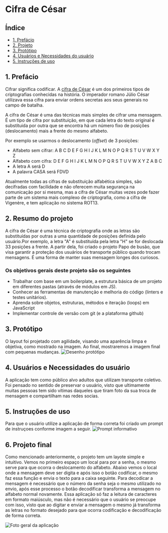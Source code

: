 # Cifra de César

## Índice

- [1. Prefácio](#1-prefácio)
- [2. Projeto](#2-resumo-do-projeto)
- [3. Protótipo](#3-Protótipo)
- [4. Usuários e Necessidades do usuário](#4-Usuários-e-necessidades-do-usuário)
- [5. Instruções de uso](#5-Instruções-de-uso)

## 1. Prefácio

Cifrar significa codificar. A [cifra de César](https://pt.wikipedia.org/wiki/Cifra_de_C%C3%A9sar)
é um dos primeiros tipos de criptografias conhecidas na história.
O imperador romano Júlio César utilizava essa cifra para enviar
ordens secretas aos seus generais no campo de batalha.

A cifra de César é uma das técnicas mais simples de cifrar uma mensagem. É um
tipo de cifra por substituição, em que cada letra do texto original é
substituida por outra que se encontra há um número fixo de posições
(deslocamento) mais a frente do mesmo alfabeto.

Por exemplo se usarmos o deslocamento (_offset_) de 3 posições:

- Alfabeto sem cifrar: A B C D E F G H I J K L M N O P Q R S T U V W X Y Z
- Alfabeto com cifra: D E F G H I J K L M N O P Q R S T U V W X Y Z A B C
- A letra A será D
- A palavra CASA será FDVD

Atualmente todas as cifras de substituição alfabética simples, são decifradas
com facilidade e não oferecem muita segurança na comunicação por si mesma,
mas a cifra de César muitas vezes pode fazer parte de um sistema
mais complexo de criptografia, como
a cifra de Vigenère, e tem aplicação no sistema ROT13.

## 2. Resumo do projeto

A cifra de César é uma técnica de criptografia onde as letras são substituídas por outras a uma quantidade de posições definida pelo usuário.Por exemplo, a letra "A" é substituída pela letra "H" se for deslocada 33 posições a frente.
A partir dela, foi criado o projeto Papo de busão, que visa garantir a proteção dos usuários de transporte público quando trocam mensagens. É uma forma de manter suas mensagem longes dos curiosos.

### Os objetivos gerais deste projeto são os seguintes

- Trabalhar com base em um boilerplate, a estrutura básica de um projeto em diferentes
  pastas (através de módulos em JS).
- Conhecer as ferramentas de manutenção e melhoria do código (linters e testes
  unitários).
- Aprenda sobre objetos, estruturas, métodos e iteração (loops) em JavaScript
- Implementar controle de versão com git (e a plataforma github)

## 3. Protótipo

O layout foi projetado com agilidade, visando uma aparência limpa e objetiva, como mostrado na imagem. Ao final, mostraremos a imagem final com pequenas mudanças.
<img src="C:\Users\arian\Downloads\prototipociplher.jpeg" alt="Desenho protótipo">

## 4. Usuários e Necessidades do usuário

A aplicação tem como público alvo adultos que utilizam transporte coletivo. Foi pensado no sentido de preservar o usuário, visto que ultimamente muitas pessoas tem sido vítimas daqueles que tiram foto da sua troca de mensagem e compartilham nas redes socias.

## 5. Instruções de uso

Para que o usuário utilize a aplicação de forma correta foi criado um prompt de instruçoes conforme imagem a seguir.
<img src="C:\Users\arian\Desktop\2023-01-31 (1).png" alt="Prompt informativo">

## 6. Projeto final

Como mencionado anteriormente, o projeto tem um layote simple e intuitivo. Vemos no primeiro espaço um local para por a senha, o mesmo serve para que ocorra o deslocamento do alfabeto. Abaixo vemos o local onde a mensagem deve ser digita e após isso o botão codificar, o mesmo faz essa função e envia o texto para a caixa seguinte. Para decodicar a mensagem é necessário que o número da senha seja o mesmo utilizado no envio, após esse processo o botão decodificar transforma a mensagem no alfabeto normal novamente. Essa aplicação só faz a leitura de caracteres em formato maiúsculo, mas não é necessário que o usuário se preocupe com isso, visto que ao digitar e enviar a mensagem o mesmo já transforma as letras no formato desejado para que ocorra codificação e decodificação de forma correta.

<img src="C:\Users\arian\Desktop\2023-01-31 (2).png" alt="Foto geral da aplicação">
